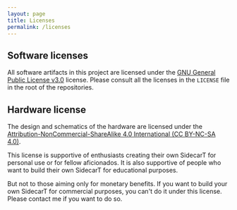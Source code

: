 ```yaml
---
layout: page
title: Licenses
permalink: /licenses
---
```


## Software licenses

All software artifacts in this project are licensed under the [GNU General Public License v3.0](https://github.com/sidecartridge/atarist-sidecart-raspberry-pico/blob/main/LICENSE) license. Please consult all the licenses in the `LICENSE` file in the root of the repositories.

## Hardware license

The design and schematics of the hardware are licensed under the [Attribution-NonCommercial-ShareAlike 4.0 International (CC BY-NC-SA 4.0)](https://creativecommons.org/licenses/by-nc-sa/4.0/).

This license is supportive of enthusiasts creating their own SidecarT for personal use or for fellow aficionados. It is also supportive of people who want to build their own SidecarT for educational purposes.

But not to those aiming only for monetary benefits. If you want to build your own SidecarT for commercial purposes, you can't do it under this license. Please contact me if you want to do so.
